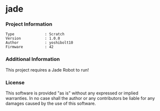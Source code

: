 jade
================



### Project Information
```
Type              : Scratch
Version           : 1.0.0
Author            : yoshibolt10
Firmware          : 42
```

### Additional Information
This project requires a Jade Robot to run!

### License
This software is provided "as is" without any expressed or implied warranties.  In no case shall the author or any contributors be liable for any damages caused by the use of this software.

